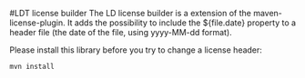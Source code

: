 #LDT license builder
The LD license builder is a extension of the maven-license-plugin. It adds the possibility to include the ${file.date} property to a header file (the date of the file, using yyyy-MM-dd format).

Please install this library before you try to change a license header:

    mvn install
